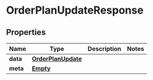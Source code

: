 
# OrderPlanUpdateResponse

## Properties
Name | Type | Description | Notes
------------ | ------------- | ------------- | -------------
**data** | [**OrderPlanUpdate**](OrderPlanUpdate.md) |  | 
**meta** | [**Empty**](Empty.md) |  | 



